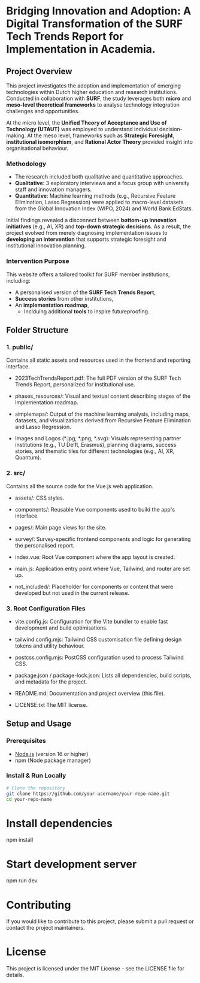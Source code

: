 # Bridging Innovation and Adoption: A Digital Transformation of the SURF Tech Trends Report for Implementation in Academia.

## Project Overview
This project investigates the adoption and implementation of emerging technologies within Dutch higher education and research institutions. Conducted in collaboration with **SURF**, the study leverages both **micro** and **meso-level theoretical frameworks** to analyse technology integration challenges and opportunities.

At the micro level, the **Unified Theory of Acceptance and Use of Technology (UTAUT)** was employed to understand individual decision-making. At the meso level, frameworks such as **Strategic Foresight**, **institutional isomorphism**, and **Rational Actor Theory** provided insight into organisational behaviour.


### Methodology
- The research included both qualitative and quantitative approaches.
- **Qualitative**: 3 exploratory interviews and a focus group with university staff and innovation managers.
- **Quantitative**: Machine learning methods (e.g., Recursive Feature Elimination, Lasso Regression) were applied to macro-level datasets from the Global Innovation Index (WIPO, 2024) and World Bank EdStats.

Initial findings revealed a disconnect between **bottom-up innovation initiatives** (e.g., AI, XR) and **top-down strategic decisions**. As a result, the project evolved from merely diagnosing implementation issues to **developing an intervention** that supports strategic foresight and institutional innovation planning.

### Intervention Purpose
This website offers a tailored toolkit for SURF member institutions, including:
- A personalised version of the **SURF Tech Trends Report**,
- **Success stories** from other institutions,
- An **implementation roadmap**,
  - Inclduing additional **tools** to inspire futureproofing.
  
## Folder Structure
### 1. public/
Contains all static assets and resources used in the frontend and reporting interface.

- 2023TechTrendsReport.pdf:
The full PDF version of the SURF Tech Trends Report, personalized for institutional use.

- phases_resources/:
Visual and textual content describing stages of the implementation roadmap.

- simplemaps/:
Output of the machine learning analysis, including maps, datasets, and visualizations derived from Recursive Feature Elimination and Lasso Regression.

- Images and Logos (*.jpg, *.png, *.svg):
Visuals representing partner institutions (e.g., TU Delft, Erasmus), planning diagrams, success stories, and thematic tiles for different technologies (e.g., AI, XR, Quantum).

### 2. src/
Contains all the source code for the Vue.js web application.

- assets/:
CSS styles.

- components/:
Reusable Vue components used to build the app's interface.

- pages/:
Main page views for the site.

- survey/:
Survey-specific frontend components and logic for generating the personalised report.

- index.vue:
Root Vue component where the app layout is created.

- main.js:
Application entry point where Vue, Tailwind, and router are set up.

- not_included/:
Placeholder for components or content that were developed but not used in the current release.

### 3. Root Configuration Files
- vite.config.js:
Configuration for the Vite bundler to enable fast development and build optimisations.

- tailwind.config.mjs:
Tailwind CSS customisation file defining design tokens and utility behaviour.

- postcss.config.mjs:
PostCSS configuration used to process Tailwind CSS.

- package.json / package-lock.json:
Lists all dependencies, build scripts, and metadata for the project.

- README.md:
Documentation and project overview (this file).

- LICENSE.txt
The MIT license.


## Setup and Usage
### Prerequisites
- [Node.js](https://nodejs.org/) (version 16 or higher)
- npm (Node package manager)

### Install & Run Locally
``` bash
# Clone the repository
git clone https://github.com/your-username/your-repo-name.git
cd your-repo-name
```
# Install dependencies
npm install

# Start development server
npm run dev

# Contributing
If you would like to contribute to this project, please submit a pull request or contact the project maintainers.

# License
This project is licensed under the MIT License - see the LICENSE file for details.


